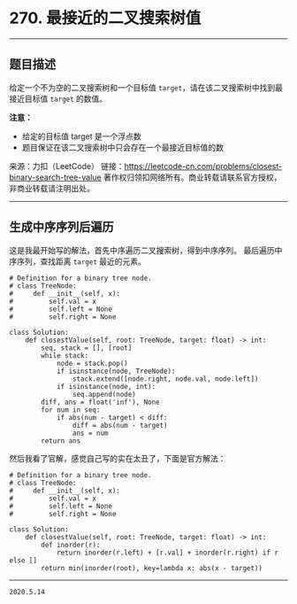 # 270. 最接近的二叉搜索树值

---

## 题目描述

给定一个不为空的二叉搜索树和一个目标值 `target`，请在该二叉搜索树中找到最接近目标值 `target` 的数值。

**注意：**

- 给定的目标值 target 是一个浮点数
- 题目保证在该二叉搜索树中只会存在一个最接近目标值的数

来源：力扣（LeetCode）
链接：https://leetcode-cn.com/problems/closest-binary-search-tree-value
著作权归领扣网络所有。商业转载请联系官方授权，非商业转载请注明出处。

---

## 生成中序序列后遍历

这是我最开始写的解法，首先中序遍历二叉搜索树，得到中序序列。
最后遍历中序序列，查找距离 `target` 最近的元素。

```python3
# Definition for a binary tree node.
# class TreeNode:
#     def __init__(self, x):
#         self.val = x
#         self.left = None
#         self.right = None

class Solution:
    def closestValue(self, root: TreeNode, target: float) -> int:
        seq, stack = [], [root]
        while stack:
            node = stack.pop()
            if isinstance(node, TreeNode):
                stack.extend([node.right, node.val, node.left])
            if isinstance(node, int):
                seq.append(node)
        diff, ans = float('inf'), None
        for num in seq:
            if abs(num - target) < diff:
                diff = abs(num - target)
                ans = num
        return ans
```

然后我看了官解，感觉自己写的实在太丑了，下面是官方解法：

```python3
# Definition for a binary tree node.
# class TreeNode:
#     def __init__(self, x):
#         self.val = x
#         self.left = None
#         self.right = None

class Solution:
    def closestValue(self, root: TreeNode, target: float) -> int:
        def inorder(r):
            return inorder(r.left) + [r.val] + inorder(r.right) if r else []
        return min(inorder(root), key=lambda x: abs(x - target))

```

---

`2020.5.14`
